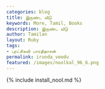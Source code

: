 ```yaml
---  
categories: blog  
title: இருண்ட வீடு
keywords: More, Tamil, Books  
description: இருண்ட வீடு
author: Tamilan  
layout: Ruby  
tags:     
- புரட்சிகவி பாரதிதாசன்
permalink: irunda_veedu  
featured: /images/noolkal_96_6.png  
---  
```

{% include install_nool.md %}  

